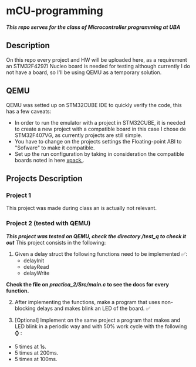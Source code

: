 # mCU-programming

***This repo serves for the class of Microcontroller programming at UBA***

## Description
On this repo every project and HW will be uploaded here, as a requirement an STM32F429ZI Nucleo board is needed for testing although currently I do not have a board, so I'll be using QEMU as a temporary solution.

## QEMU
QEMU was setted up on STM32CUBE IDE to quickly verify the code, this has a few caveats:

- In order to run the emulator with a project in STM32CUBE, it is needed to create a new project with a compatible board in this case I chose de STM32F407VG, as currently projects are still simple.
- You have to change on the projects settings the Floating-point ABI to "Sofware" to make it compatible.
- Set up the run configuration by taking in consideration the compatible boards noted in here [xpack.](https://xpack.github.io/blog/2021/10/17/qemu-arm-v2-8-0-13-released/).


## Projects Description

### Project 1
This project was made during class an is actually not relevant.

### Project 2 (tested with QEMU)
***This project was tested on QEMU, check the directory /test_q to check it out***
This project consists in the following:

1. Given a delay struct the following functions need to be implemented :white_check_mark::
    - delayInit
    - delayRead
    - delayWrite

**Check the file on ***practica_2/Src/main.c*** to see the docs for every function.**

2.  After implementing the functions, make a program that uses  non-blocking delays and makes blink an LED of the board. :white_check_mark:

3. [Optional] Implement on the same project a program that makes and LED blink in a periodic way and with 50% work cycle with the following :watch: :
- 5 times at 1s.
- 5 times at 200ms.
- 5 times at 100ms. 


